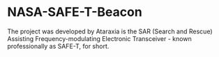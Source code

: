 # NASA-SAFE-T-Beacon
The project was developed by Ataraxia is the SAR (Search and Rescue) Assisting Frequency-modulating Electronic Transceiver - known professionally as SAFE-T, for short.
